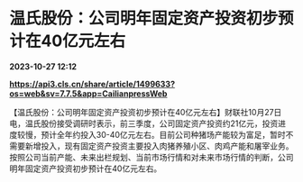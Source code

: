 # 温氏股份：公司明年固定资产投资初步预计在40亿元左右

**2023-10-27 12:12**

**https://api3.cls.cn/share/article/1499633?os=web&sv=7.7.5&app=CailianpressWeb**

【温氏股份：公司明年固定资产投资初步预计在40亿元左右】财联社10月27日电，温氏股份接受调研时表示，前三季度，公司固定资产投资约21亿元，投资进度较慢，预计全年约投入30-40亿元左右。目前公司种猪场产能较为富足，暂时不需要新增投入，现有固定资产投资主要投入肉猪养殖小区、肉鸡产能和屠宰业务。按照公司当前产能、未来出栏规划、当前市场行情和对未来市场行情的判断，公司明年固定资产投资初步预计在40亿元左右。